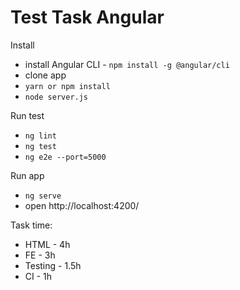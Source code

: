 # Test Task Angular

Install
- install Angular CLI - `npm install -g @angular/cli` 
- clone app
- `yarn or npm install`
- `node server.js`

Run test
- `ng lint`
- `ng test`
- `ng e2e --port=5000`

Run app
- `ng serve`
-  open http://localhost:4200/

Task time:

- HTML - 4h
- FE - 3h
- Testing - 1.5h
- CI - 1h
